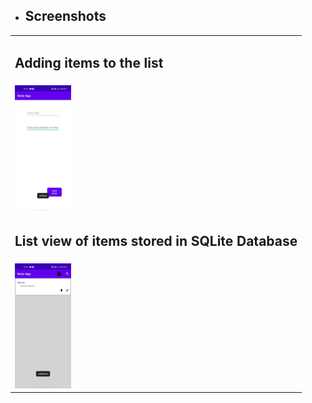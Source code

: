 
<ul><li><h2>Screenshots</h2></li></ul>
<table style="width:100%">
<tr>
<td><h2>Adding items to the list</h2></td>          
</tr>
<tr>
<tr>
<td><img src = "https://github.com/sameer2506/Kotlin-Development/blob/8.NoteApp/img/image2.jpg" height= "200px" ></td>
</tr>
<tr>
<td><h2>List view of items stored in SQLite Database</h2></td>          
</tr>
<td><img src = "https://github.com/sameer2506/Kotlin-Development/blob/8.NoteApp/img/image1.jpg" height= "200px" ></td>
</tr>
</table>
